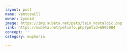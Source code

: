 ```yaml
---
layout: post
name: Ventuswill
owner: Lyonid
image: https://img.subeta.net/pets/lain_nostalgic.png
link: https://subeta.net/petinfo.php?petid=6005884
concept: ''
category: euphoria

---
```

